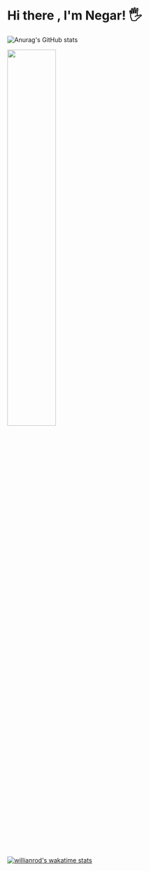 # Hi there , I'm Negar! 🖐

![Anurag's GitHub stats](https://github-readme-stats-git-masterrstaa-rickstaa.vercel.app/api?username=ngrcode&show_icons=true&theme=radical)

<img src='https://github-readme-stats-git-masterrstaa-rickstaa.vercel.app/api/top-langs/?username=ngrcode&layout=compact' width='47%' >

[![willianrod's wakatime stats](https://github-readme-stats-git-masterrstaa-rickstaa.vercel.app/api/wakatime?username=ngrcode)](https://github.com/anuraghazra/github-readme-stats)



